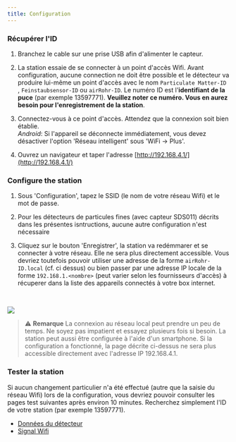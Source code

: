 ```yaml
---
title: Configuration
---
```

### Récupérer l'ID
1. Branchez le cable sur une prise USB afin d'alimenter le capteur.

2. La station essaie de se connecter à un point d'accès Wifi. Avant configuration, aucune connection ne doit être possible et le détecteur va produire lui-même un point d'accès avec le nom `Particulate Matter-ID` , `Feinstaubsensor-ID` ou `airRohr-ID`. Le numéro ID est l'**identifiant de la puce** (par exemple 13597771). **Veuillez noter ce numéro. Vous en aurez besoin pour l'enregistrement de la station**.

3. Connectez-vous à ce point d'accès. Attendez que la connexion soit bien établie.<br>*Android*: Si l'appareil se déconnecte immédiatement, vous devez désactiver l'option 'Réseau intelligent' sous 'WiFi -> Plus'.

4. Ouvrez un navigateur et taper l'adresse [http://192.168.4.1/](http://192.168.4.1/)

### Configure the station
1. Sous 'Configuration', tapez le SSID (le nom de votre réseau Wifi) et le mot de passe.

2. Pour les détecteurs de particules fines (avec capteur SDS011) décrits dans les présentes isntructions, aucune autre configuration n'est nécessaire

3. Cliquez sur le bouton 'Enregistrer', la station va redémmarer et se connecter à votre réseau. Elle ne sera plus directement accessible. Vous devriez toutefois pouvoir utiliser une adresse de la forme `airRohr-ID.local` (cf. ci dessus) ou bien passer par une adresse IP locale de la forme `192.168.1.<nombre>` (peut varier selon les fournisseurs d'accès) à récuperer dans la liste des appareils connectés à votre box internet.

<br>

![](../docs/airrohr_config_initial.png)
<br>

> ⚠️ **Remarque**  La connexion au réseau local peut prendre un peu de temps. Ne soyez pas impatient et essayez plusieurs fois si besoin. La station peut aussi être configurée à l'aide d'un smartphone. Si la configuration a fonctionné, la page décrite ci-dessus ne sera plus accessible directement avec l'adresse IP 192.168.4.1.

### Tester la station
Si aucun changement particulier n'a été effectué (autre que la saisie du réseau Wifi) lors de la configuration, vous devriez pouvoir consulter les pages test suivantes après environ 10 minutes. Recherchez simplement l'ID de votre station (par exemple 13597771).

 * [Données du détecteur](www.madavi.de/sensor/graph.php) 
 * [Signal Wifi](www.madavi.de/sensor/signal.php) 
        


 
